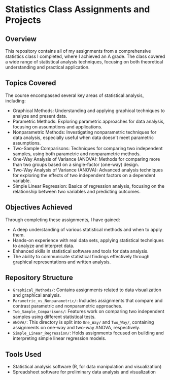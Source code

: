 # Statistics Class Assignments and Projects

## Overview
This repository contains all of my assignments from a comprehensive statistics class I completed, where I achieved an A grade. The class covered a wide range of statistical analysis techniques,
focusing on both theoretical understanding and practical application.

## Topics Covered
The course encompassed several key areas of statistical analysis, including:
- Graphical Methods: Understanding and applying graphical techniques to analyze and present data.
- Parametric Methods: Exploring parametric approaches for data analysis, focusing on assumptions and applications.
- Nonparametric Methods: Investigating nonparametric techniques for data analysis, especially useful when data doesn't meet parametric assumptions.
- Two-Sample Comparisons: Techniques for comparing two independent samples, using both parametric and nonparametric methods.
- One-Way Analysis of Variance (ANOVA): Methods for comparing more than two groups based on a single-factor (one-way) design.
- Two-Way Analysis of Variance (ANOVA): Advanced analysis techniques for exploring the effects of two independent factors on a dependent variable.
- Simple Linear Regression: Basics of regression analysis, focusing on the relationship between two variables and predicting outcomes.

## Objectives Achieved
Through completing these assignments, I have gained:
- A deep understanding of various statistical methods and when to apply them.
- Hands-on experience with real data sets, applying statistical techniques to analyze and interpret data.
- Enhanced skills in statistical software and tools for data analysis.
- The ability to communicate statistical findings effectively through graphical representations and written analysis.

## Repository Structure
- `Graphical_Methods/`: Contains assignments related to data visualization and graphical analysis.
- `Parametric_vs_Nonparametric/`: Includes assignments that compare and contrast parametric and nonparametric approaches.
- `Two_Sample_Comparisons/`: Features work on comparing two independent samples using different statistical tests.
- `ANOVA/`: This directory is split into `One_Way/` and `Two_Way/`, containing assignments on one-way and two-way ANOVA, respectively.
- `Simple_Linear_Regression/`: Holds assignments focused on building and interpreting simple linear regression models.

## Tools Used
- Statistical analysis software (R, for data manipulation and visualization)
- Spreadsheet software for preliminary data analysis and visualization

